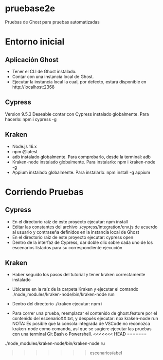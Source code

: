 # pruebase2e
Pruebas de Ghost para pruebas automatizadas

# Entorno inicial

## Aplicación Ghost
- Tener el CLI de Ghost instalado.
- Contar con una instancia local de Ghost.
- Ejecutar la instancia local la cual, por defecto, estará disponible en http://localhost:2368 

## Cypress
Version 9.5.3
Deseable contar con Cypress instalado globalmente. Para hacerlo: npm i cypress -g

## Kraken
- Node.js 16.x
- npm @latest
- adb instalado globalmente. Para comprobarlo, desde la terminal: adb 
- Kraken-node instalado globalmente. Para instalarlo: npm i kraken-node -g
- Appium instalado globalmente. Para instalarlo: npm install -g appium

# Corriendo Pruebas

## Cypress
- En el directorio raíz de este proyecto ejecutar: npm install
- Editar las constantes del archivo ./cypress/integration/env.js de acuerdo al usuario y contraseña definidos en la instancia local de Ghost
- En el directorio raíz de este proyecto ejecutar: cypress open 
- Dentro de la interfaz de Cypress, dar doble clic sobre cada uno de los escenarios listados para su correspondiente ejecución.

## Kraken
- Haber seguido los pasos del tutorial y tener kraken correctamente instalado
- Ubicarse en la raíz de la carpeta Kraken y ejecutar el comando ./node_modules/kraken-node/bin/kraken-node run

- Dentro del directorio ./kraken ejecutar: npm i 
- Para correr una prueba, reemplazar el contenido de ghost.feature por el contenido del escenarioXX.txt, y después ejecutar: npx kraken-node run
NOTA: Es posible que la consola integrada de VSCode no reconozca kraken-node como comando, así que se sugiere ejecutar las pruebas con una terminal Git Bash o Powershell.
<<<<<<< HEAD
=======

./node_modules/kraken-node/bin/kraken-node ru
>>>>>>> escenarios/abel
